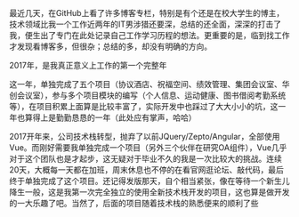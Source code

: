 最近几天，在GitHub上看了许多博客专栏，特别是有个还是在校大学生的博主，技术领域比我一个工作近两年的IT男涉猎还要深，总结的还全面，深深的打击了我，便生出了专门在此处记录自己工作学习历程的想法。更重要的是，临到找工作才发现看博客多，但很杂；总结的多，却没有明确的方向。

2017年，是我真正意义上工作的第一个完整年

这一年，单独完成了五个项目（协议酒店、祝福空间、绩效管理、集团会议室、华创会议室），参与多个项目模块的编写（个人信息、运动健康、图书借阅考勤系统等），在项目积累上面算是比较丰富了，实际开发中也踩过了大大小小的坑，这一年也算得上是勤勤恳恳的一年（此处应有掌声，哈哈）

2017开年来，公司技术栈转型，抛弃了以前JQuery/Zepto/Angular，全部使用Vue。而刚好需要我单独完成一个项目（另外三个伙伴在研究OA组件），Vue几乎对于这个团队也是才起步，这无疑对于毕业不久的我是一次比较大的挑战。连续20天，大概每一天都在加班，周末休息也不停的在看官网逛论坛、敲代码，最后终于单独完成了这个项目。还记得发版那天，自个相当紧张，像在等待一个新生儿降生一般，这是我第一次完全独立的使用全新技术栈开发的项目，这也算是做开发的一大乐趣了吧。当然了，后面的项目随着技术栈的熟悉便来的顺利了些



